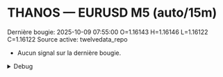 # THANOS — EURUSD M5 (auto/15m)
Dernière bougie: 2025-10-09 07:55:00  O=1.16143  H=1.16146  L=1.16122  C=1.16122
Source active: twelvedata_repo

- Aucun signal sur la dernière bougie.

<details><summary>Debug</summary>

- TD_API_KEY manquant.

</details>